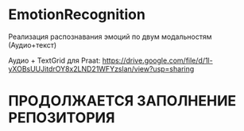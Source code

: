 # EmotionRecognition

Реализация распознавания эмоций по двум модальностям (Аудио+текст)

Аудио + TextGrid для Praat: <https://drive.google.com/file/d/1l-yXOBsUUJitdrOY8x2LND21WFYzslan/view?usp=sharing>

# ПРОДОЛЖАЕТСЯ ЗАПОЛНЕНИЕ РЕПОЗИТОРИЯ
